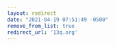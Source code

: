 ```yaml
---
layout: redirect
date: "2021-04-19 07:51:49 -0500"
remove_from_list: true
redirect_url: '13q.org'
---
```

